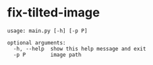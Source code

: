 # fix-tilted-image

```
usage: main.py [-h] [-p P]

optional arguments:
  -h, --help  show this help message and exit
  -p P        image path
```
